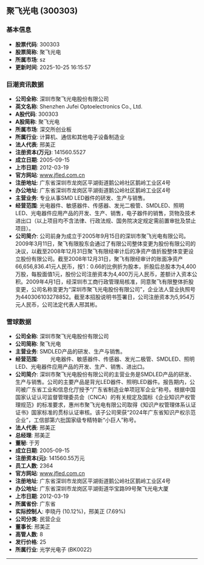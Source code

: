 ## 聚飞光电 (300303)

### 基本信息

- **股票代码**: 300303
- **股票简称**: 聚飞光电
- **所属市场**: sz
- **更新时间**: 2025-10-25 16:15:57

### 巨潮资讯数据

- **公司全称**: 深圳市聚飞光电股份有限公司
- **英文名称**: Shenzhen Jufei Optoelectronics Co., Ltd.
- **A股代码**: 300303
- **A股简称**: 聚飞光电
- **所属市场**: 深交所创业板
- **所属行业**: 计算机、通信和其他电子设备制造业
- **法人代表**: 邢美正
- **注册资本(万元)**: 141560.5527
- **成立日期**: 2005-09-15
- **上市日期**: 2012-03-19
- **官方网站**: www.jfled.com.cn
- **注册地址**: 广东省深圳市龙岗区平湖街道鹅公岭社区鹅岭工业区4号
- **办公地址**: 广东省深圳市龙岗区平湖街道鹅公岭社区鹅岭工业区4号
- **主营业务**: 专业从事SMD LED器件的研发、生产与销售。
- **经营范围**: 光电器件、敏感器件、传感器、发光二极管、SMDLED、照明LED、光电器件应用产品的开发、生产、销售，电子器件的销售，货物及技术进出口（以上项目均不含法律、行政法规、国务院决定规定需前置审批及禁止项目）。
- **公司简介**: 公司前身为成立于2005年9月15日的深圳市聚飞光电有限公司。2009年3月11日，聚飞有限股东会通过了有限公司整体变更为股份有限公司的决议，以截至2008年12月31日聚飞有限经审计后的净资产值折股整体变更设立股份有限公司。截至2008年12月31日，聚飞有限经审计的账面净资产66,656,836.41元人民币，按1：0.66的比例折为股本，折股后总股本为4,400万股，每股面值1元，股份公司注册资本为4,400万元人民币，差额计入资本公积。2009年4月1日，经深圳市工商行政管理局核准，同意聚飞有限整体折股变更，公司名称变更为“深圳市聚飞光电股份有限公司”，企业法人营业执照号为440306103278852。截至本招股说明书签署日，公司注册资本为5,954万元人民币，公司法定代表人邢其彬。

### 雪球数据

- **公司全称**: 深圳市聚飞光电股份有限公司
- **公司简称**: 聚飞光电
- **主营业务**: SMDLED产品的研发、生产与销售。
- **经营范围**: 　　光电器件、敏感器件、传感器、发光二极管、SMDLED、照明LED、光电器件应用产品的开发、生产、销售、进出口。
- **公司简介**: 深圳市聚飞光电股份有限公司的主营业务是SMDLED产品的研发、生产与销售。公司的主要产品是背光LED器件、照明LED器件。报告期内，公司被广东省工业和信息化厅授予“广东省制造业单项冠军企业”称号。根据中国国家认证认可监督管理委员会（CNCA）的有关规定及国标《企业知识产权管理规范》的标准要求，惠州市聚飞光电有限公司取得《知识产权管理体系认证证书》国家标准的贯标认证审核。该子公司荣获“2024年广东省知识产权示范企业”，工信部第六批国家级专精特新“小巨人”称号。
- **法人代表**: 邢美正
- **总经理**: 邢美正
- **董秘**: 于芳
- **成立日期**: 2005-09-15
- **注册资本(元)**: 141560.55万元
- **员工人数**: 2364
- **官方网站**: www.jfled.com.cn
- **注册地址**: 广东省深圳市龙岗区平湖街道鹅公岭社区鹅岭工业区4号
- **办公地址**: 广东省深圳市龙岗区平湖街道华宝路99号聚飞光电大厦
- **上市日期**: 2012-03-19
- **所属省份**: 广东省
- **实际控制人**: 李晓丹 (10.12%)，邢美正 (7.69%)
- **公司分类**: 民营企业
- **董事长**: 邢美正
- **高管人数**: 8
- **发行价格**: 25
- **所属行业**: 光学光电子 (BK0022)

---